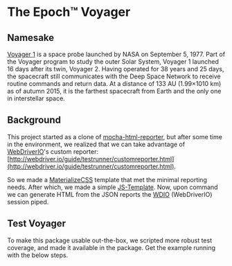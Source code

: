The Epoch™ Voyager
========

Namesake
--------

[Voyager 1](https://en.wikipedia.org/wiki/Voyager_1) is a space probe launched by NASA on September 5, 1977. Part of the Voyager program to study the outer Solar System, Voyager 1 launched 16 days after its twin, Voyager 2. Having operated for 38 years and 25 days, the spacecraft still communicates with the Deep Space Network to receive routine commands and return data. At a distance of 133 AU (1.99×1010 km) as of autumn 2015, it is the farthest spacecraft from Earth and the only one in interstellar space.

Background
--------

This project started as a clone of [mocha-html-reporter](https://github.com/HermannPencole/mocha-html-reporter), but after some time in the environment, we realized that we can take advantage of [WebDriverIO](http://webdriver.io/)'s custom reporter: [http://webdriver.io/guide/testrunner/customreporter.html](http://webdriver.io/guide/testrunner/customreporter.html). 

So we made a [MaterializeCSS](http://materializecss.com/) template that met the minimal reporting needs. After which, we made a simple [JS-Template](https://www.npmjs.com/package/js-template). Now, upon command we can generate HTML from the JSON reports the [WDIO](http://webdriver.io/guide/testrunner/configurationfile.html) (WebDriverIO) session piped. 

Test Voyager
--------

To make this package usable out-the-box, we scripted more robust test coverage, and made it available in the package. Get the example running with the below steps.